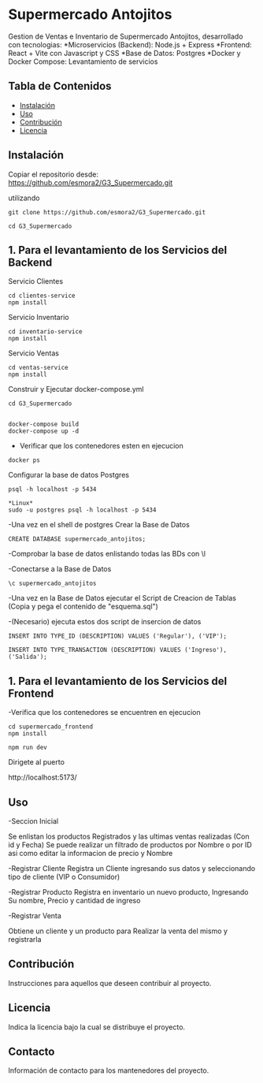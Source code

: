 # Supermercado Antojitos

Gestion de Ventas e Inventario de Supermercado Antojitos, desarrollado con tecnologias: 
*Microservicios (Backend): Node.js + Express
*Frontend: React + Vite con Javascript y CSS
*Base de Datos: Postgres
*Docker y Docker Compose: Levantamiento de servicios

## Tabla de Contenidos

- [Instalación](#instalación)
- [Uso](#uso)
- [Contribución](#contribución)
- [Licencia](#licencia)

## Instalación

Copiar el repositorio desde: https://github.com/esmora2/G3_Supermercado.git

utilizando

```
git clone https://github.com/esmora2/G3_Supermercado.git

cd G3_Supermercado
```

## 1. Para el levantamiento de los Servicios del Backend

Servicio Clientes

```
cd clientes-service
npm install
```

Servicio Inventario

```
cd inventario-service
npm install
```

Servicio Ventas

```
cd ventas-service
npm install
```
Construir y Ejecutar docker-compose.yml


```
cd G3_Supermercado


docker-compose build
docker-compose up -d

```

* Verificar que los contenedores esten en ejecucion 

```
docker ps

```

Configurar la base de datos Postgres

```
psql -h localhost -p 5434

*Linux*
sudo -u postgres psql -h localhost -p 5434
```

-Una vez en el shell de postgres Crear la Base de Datos

```
CREATE DATABASE supermercado_antojitos;
```

-Comprobar la base de datos enlistando todas las BDs con \l

-Conectarse a la Base de Datos

```
\c supermercado_antojitos
```

-Una vez en la Base de Datos ejecutar el Script de Creacion de Tablas (Copia y pega el contenido de "esquema.sql")

-(Necesario) ejecuta estos dos script de insercion de datos

```
INSERT INTO TYPE_ID (DESCRIPTION) VALUES ('Regular'), ('VIP');

INSERT INTO TYPE_TRANSACTION (DESCRIPTION) VALUES ('Ingreso'), ('Salida');

```


## 1. Para el levantamiento de los Servicios del Frontend

-Verifica que los contenedores se encuentren en ejecucion

```
cd supermercado_frontend
npm install

npm run dev

```
Dirigete al puerto

http://localhost:5173/


## Uso

-Seccion Inicial

Se enlistan los productos Registrados y las ultimas ventas realizadas (Con id y Fecha)
Se puede realizar un filtrado de productos por Nombre o por ID asi como editar la informacion de precio y Nombre

-Registrar Cliente
Registra un Cliente ingresando sus datos y seleccionando tipo de cliente (VIP o Consumidor)

-Registrar Producto
Registra en inventario un nuevo producto, Ingresando Su nombre, Precio y cantidad de ingreso

-Registrar Venta

Obtiene un cliente y un producto para Realizar la venta del mismo y registrarla

## Contribución

Instrucciones para aquellos que deseen contribuir al proyecto.

## Licencia

Indica la licencia bajo la cual se distribuye el proyecto.

## Contacto

Información de contacto para los mantenedores del proyecto.